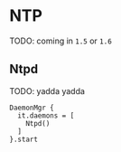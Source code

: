 # NTP

TODO: coming in `1.5` or `1.6`

## Ntpd

TODO: yadda yadda

    DaemonMgr {
      it.daemons = [
        Ntpd()
      ]
    }.start
